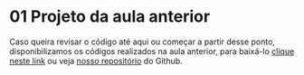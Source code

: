 # 01 Projeto da aula anterior

Caso queira revisar o código até aqui ou começar a partir desse ponto, disponibilizamos os códigos realizados na aula anterior, para baixá-lo [clique neste link](https://github.com/alura-cursos/3325-jornada-milhas/archive/refs/heads/aula-3.zip) ou veja [nosso repositório](https://github.com/alura-cursos/3325-jornada-milhas/tree/aula-3) do Github.